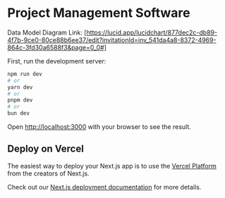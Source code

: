 # Project Management Software

Data Model Diagram Link: [https://lucid.app/lucidchart/877dec2c-db89-4f7b-9ce0-80ce88b6ee37/edit?invitationId=inv_541da4a8-8372-4969-864c-3fd30a6588f3&page=0_0#]

First, run the development server:

```bash
npm run dev
# or
yarn dev
# or
pnpm dev
# or
bun dev
```

Open [http://localhost:3000](http://localhost:3000) with your browser to see the result.




## Deploy on Vercel

The easiest way to deploy your Next.js app is to use the [Vercel Platform](https://vercel.com/new?utm_medium=default-template&filter=next.js&utm_source=create-next-app&utm_campaign=create-next-app-readme) from the creators of Next.js.

Check out our [Next.js deployment documentation](https://nextjs.org/docs/app/building-your-application/deploying) for more details.

